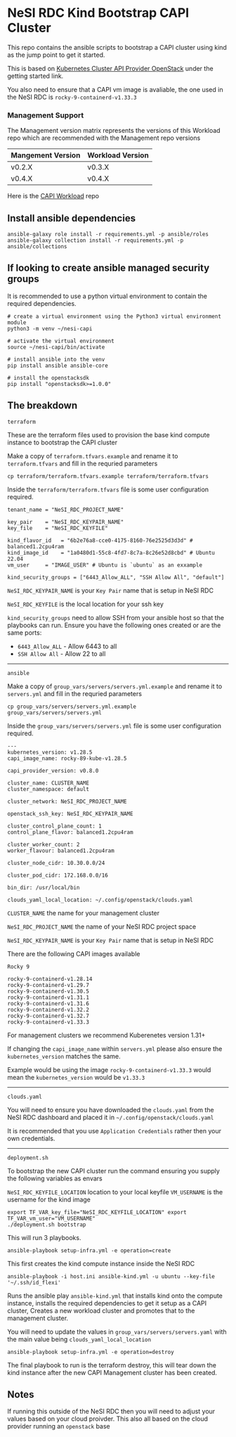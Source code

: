 # NeSI RDC Kind Bootstrap CAPI Cluster

This repo contains the ansible scripts to bootstrap a CAPI cluster using kind as the jump point to get it started.

This is based on [Kubernetes Cluster API Provider OpenStack](https://cluster-api-openstack.sigs.k8s.io/) under the getting started link.

You also need to ensure that a CAPI vm image is avaliable, the one used in the NeSI RDC is `rocky-9-containerd-v1.33.3`

### Management Support

The Management version matrix represents the versions of this Workload repo which are recommended with the Management repo versions

| Mangement Version    | Workload Version |
| -------------------- | ---------------- |
| v0.2.X               | v0.3.X           |
| v0.4.X               | v0.4.X           |


Here is the [CAPI Workload](https://github.com/lbrick/ansible-capi-workload) repo

## Install ansible dependencies

``` { .sh }
ansible-galaxy role install -r requirements.yml -p ansible/roles
ansible-galaxy collection install -r requirements.yml -p ansible/collections
```

## If looking to create ansible managed security groups

It is recommended to use a python virtual environment to contain the required dependencies.

``` { .sh }
# create a virtual environment using the Python3 virtual environment module
python3 -m venv ~/nesi-capi

# activate the virtual environment
source ~/nesi-capi/bin/activate

# install ansible into the venv
pip install ansible ansible-core

# install the openstacksdk
pip install "openstacksdk>=1.0.0"
```

## The breakdown

`terraform`

These are the terraform files used to provision the base kind compute instance to bootstrap the CAPI cluster

Make a copy of `terraform.tfvars.example` and rename it to `terraform.tfvars` and fill in the requried parameters

``` { .sh }
cp terraform/terraform.tfvars.example terraform/terraform.tfvars
```

Inside the `terraform/terraform.tfvars` file is some user configuration required.

``` { .sh }
tenant_name = "NeSI_RDC_PROJECT_NAME"

key_pair    = "NeSI_RDC_KEYPAIR_NAME"
key_file    = "NeSI_RDC_KEYFILE"

kind_flavor_id   = "6b2e76a8-cce0-4175-8160-76e2525d3d3d" # balanced1.2cpu4ram
kind_image_id    = "1a0480d1-55c8-4fd7-8c7a-8c26e52d8cbd" # Ubuntu 22.04
vm_user     = "IMAGE_USER" # Ubuntu is `ubuntu` as an exxample

kind_security_groups = ["6443_Allow_ALL", "SSH Allow All", "default"]
```

`NeSI_RDC_KEYPAIR_NAME` is your `Key Pair` name that is setup in NeSI RDC

`NeSI_RDC_KEYFILE` is the local location for your ssh key

`kind_security_groups` need to allow SSH from your ansible host so that the playbooks can run. Ensure you have the following ones created or are the same ports:

- `6443_Allow_ALL` - Allow 6443 to all
- `SSH Allow All` - Allow 22 to all

---

`ansible`

Make a copy of `group_vars/servers/servers.yml.example` and rename it to `servers.yml` and fill in the requried parameters

``` { .sh }
cp group_vars/servers/servers.yml.example group_vars/servers/servers.yml
```

Inside the `group_vars/servers/servers.yml` file is some user configuration required.

``` { .sh }
---
kubernetes_version: v1.28.5
capi_image_name: rocky-89-kube-v1.28.5

capi_provider_version: v0.8.0

cluster_name: CLUSTER_NAME
cluster_namespace: default

cluster_network: NeSI_RDC_PROJECT_NAME

openstack_ssh_key: NeSI_RDC_KEYPAIR_NAME

cluster_control_plane_count: 1
control_plane_flavor: balanced1.2cpu4ram

cluster_worker_count: 2
worker_flavour: balanced1.2cpu4ram

cluster_node_cidr: 10.30.0.0/24

cluster_pod_cidr: 172.168.0.0/16

bin_dir: /usr/local/bin

clouds_yaml_local_location: ~/.config/openstack/clouds.yaml
```

`CLUSTER_NAME` the name for your management cluster

`NeSI_RDC_PROJECT_NAME` the name of your NeSI RDC project space

`NeSI_RDC_KEYPAIR_NAME` is your `Key Pair` name that is setup in NeSI RDC

There are the following CAPI images available

``` { .sh }
Rocky 9

rocky-9-containerd-v1.28.14
rocky-9-containerd-v1.29.7
rocky-9-containerd-v1.30.5
rocky-9-containerd-v1.31.1
rocky-9-containerd-v1.31.6
rocky-9-containerd-v1.32.2
rocky-9-containerd-v1.32.7
rocky-9-containerd-v1.33.3

```

For management clusters we recommend Kuberenetes version 1.31+

If changing the `capi_image_name` within `servers.yml` please also ensure the `kubernetes_version` matches the same.

Example would be using the image `rocky-9-containerd-v1.33.3` would mean the `kubernetes_version` would be `v1.33.3`

---

`clouds.yaml`

You will need to ensure you have downloaded the `clouds.yaml` from the NeSI RDC dashboard and placed it in `~/.config/openstack/clouds.yaml`

It is recommended that you use `Application Credentials` rather then your own credentials.

---

`deployment.sh`

To bootstrap the new CAPI cluster run the command ensuring you supply the following variables as envars

`NeSI_RDC_KEYFILE_LOCATION` location to your local keyfile
`VM_USERNAME` is the username for the kind image

``` { .sh }
export TF_VAR_key_file="NeSI_RDC_KEYFILE_LOCATION" export TF_VAR_vm_user="VM_USERNAME"
./deployment.sh bootstrap
```

This will run 3 playbooks.

`ansible-playbook setup-infra.yml -e operation=create`

This first creates the kind compute instance inside the NeSI RDC

`ansible-playbook -i host.ini ansible-kind.yml -u ubuntu --key-file '~/.ssh/id_flexi'`

Runs the ansible play `ansible-kind.yml` that installs kind onto the compute instance, installs the required dependencies to get it setup as a CAPI cluster, Creates a new workload cluster and promotes that to the management cluster.

You will need to update the values in `group_vars/servers/servers.yaml` with the main value being `clouds_yaml_local_location`

`ansible-playbook setup-infra.yml -e operation=destroy`

The final playbook to run is the terraform destroy, this will tear down the kind instance after the new CAPI Management cluster has been created.

## Notes

If running this outside of the NeSI RDC then you will need to adjust your values based on your cloud proivder. This also all based on the cloud provider running an `openstack` base
